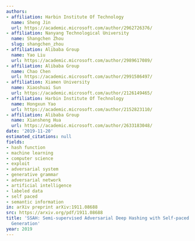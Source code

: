 ```yaml
---
authors:
- affiliation: Harbin Institute Of Technology
  name: Sheng Jin
  url: https://academic.microsoft.com/author/2962726376/
- affiliation: Nanyang Technological University
  name: Shangchen Zhou
  slug: shangchen_zhou
- affiliation: Alibaba Group
  name: Yao Liu
  url: https://academic.microsoft.com/author/2989617089/
- affiliation: Alibaba Group
  name: Chao Chen
  url: https://academic.microsoft.com/author/2991586497/
- affiliation: Xiamen University
  name: Xiaoshuai Sun
  url: https://academic.microsoft.com/author/2126149465/
- affiliation: Harbin Institute Of Technology
  name: Hongxun Yao
  url: https://academic.microsoft.com/author/2152823110/
- affiliation: Alibaba Group
  name: Xiansheng Hua
  url: https://academic.microsoft.com/author/2633183048/
date: '2019-11-20'
estimated_citations: null
fields:
- hash function
- machine learning
- computer science
- exploit
- adversarial system
- generative grammar
- adversarial network
- artificial intelligence
- labeled data
- self paced
- semantic information
in: arXiv preprint arXiv:1911.08688
src: https://arxiv.org/pdf/1911.08688
title: 'SSAH: Semi-supervised Adversarial Deep Hashing with Self-paced Hard Sample
  Generation'
year: 2019
---
```

